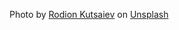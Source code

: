 Photo by <a href="https://unsplash.com/@frostroomhead?utm_content=creditCopyText&utm_medium=referral&utm_source=unsplash">Rodion Kutsaiev</a> on <a href="https://unsplash.com/photos/person-holding-smartphone-0VGG7cqTwCo?utm_content=creditCopyText&utm_medium=referral&utm_source=unsplash">Unsplash</a>